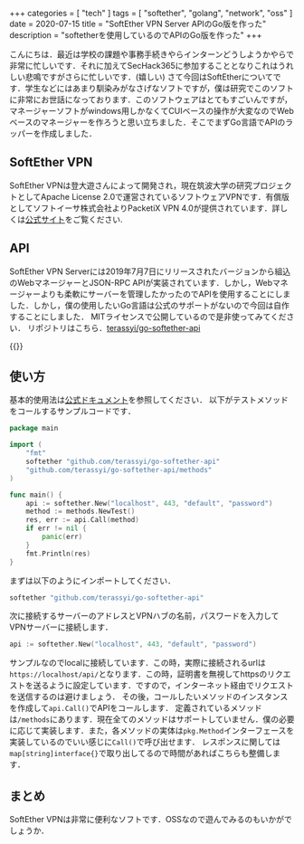 +++
categories = [ "tech" ]
tags = [ "softether", "golang", "network", "oss" ]
date = 2020-07-15
title = "SoftEther VPN Server APIのGo版を作った"
description = "softetherを使用しているのでAPIのGo版を作った"
+++

こんにちは．最近は学校の課題や事務手続きやらインターンどうしようかやらで非常に忙しいです．それに加えてSecHack365に参加することとなりこれはうれしい悲鳴ですがさらに忙しいです．(嬉しい)
さて今回はSoftEtherについてです．学生などにはあまり馴染みがなさげなソフトですが，僕は研究でこのソフトに非常にお世話になっております．このソフトウェアはとてもすごいんですが，マネージャーソフトがwindows用しかなくてCUIベースの操作が大変なのでWebベースのマネージャーを作ろうと思い立ちました．そこでまずGo言語でAPIのラッパーを作成しました．

<!--more-->

## SoftEther VPN
SoftEther VPNは登大遊さんによって開発され，現在筑波大学の研究プロジェクトとしてApache License 2.0で運営されているソフトウェアVPNです．有償版としてソフトイーサ株式会社よりPacketiX VPN 4.0が提供されています．詳しくは[公式サイト](https://ja.softether.org/)をご覧ください.

## API
SoftEther VPN Serverには2019年7月7日にリリースされたバージョンから組込のWebマネージャーとJSON-RPC APIが実装されています．しかし，Webマネージャーよりも柔軟にサーバーを管理したかったのでAPIを使用することにしました．しかし，僕の使用したいGo言語は公式のサポートがないので今回は自作することにしました．
MITライセンスで公開しているので是非使ってみてください．
リポジトリはこちら．[terassyi/go-softether-api](https://github.com/terassyi/go-softether-api)

{{<github repo="terassyi/go-softether-api">}}

## 使い方
基本的使用法は[公式ドキュメント](https://github.com/SoftEtherVPN/SoftEtherVPN/tree/master/developer_tools/vpnserver-jsonrpc-clients/)を参照してください．
以下がテストメソッドをコールするサンプルコードです．
```go
package main

import (
	"fmt"
	softether "github.com/terassyi/go-softether-api"
	"github.com/terassyi/go-softether-api/methods"
)

func main() {
	api := softether.New("localhost", 443, "default", "password")
	method := methods.NewTest()
	res, err := api.Call(method)
	if err != nil {
		panic(err)
	}
	fmt.Println(res)
}
```
まずは以下のようにインポートしてください．
```go
softether "github.com/terassyi/go-softether-api"
```
次に接続するサーバーのアドレスとVPNハブの名前，パスワードを入力してVPNサーバーに接続します．
```go
api := softether.New("localhost", 443, "default", "password")
```
サンプルなのでlocalに接続しています．この時，実際に接続されるurlは`https://localhost/api/`となります．この時，証明書を無視してhttpsのリクエストを送るように設定しています．ですので，インターネット経由でリクエストを送信するのは避けましょう．
その後，コールしたいメソッドのインスタンスを作成して`api.Call()`でAPIをコールします．
定義されているメソッドは`/methods`にあります．現在全てのメソッドはサポートしていません．僕の必要に応じて実装します．また，各メソッドの実体は`pkg.Method`インターフェースを実装しているのでいい感じに`Call()`で呼び出せます．
レスポンスに関しては`map[string]interface{}`で取り出してるので時間があればこちらも整備します．

## まとめ
SoftEther VPNは非常に便利なソフトです．OSSなので遊んでみるのもいかがでしょうか．
